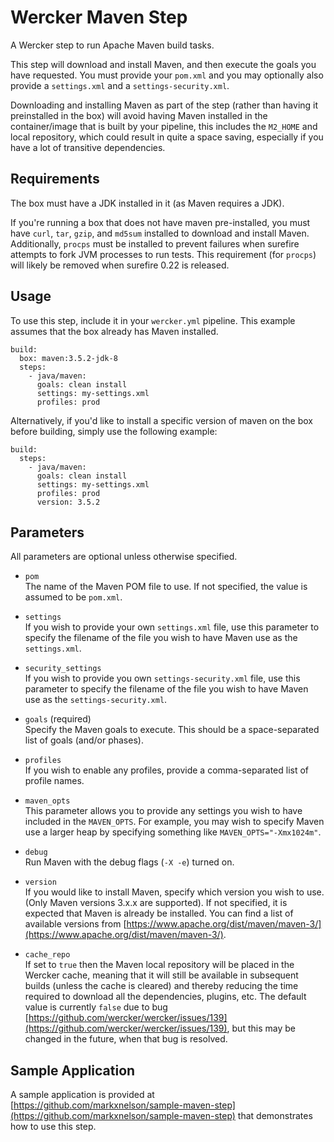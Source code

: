 # Wercker Maven Step

A Wercker step to run Apache Maven build tasks.

This step will download and install Maven, and then execute the goals you have
requested.  You must provide your `pom.xml` and you may optionally also provide
a `settings.xml` and a `settings-security.xml`.

Downloading and installing Maven as part of the step (rather than having it
preinstalled in the box) will avoid having Maven installed in the
container/image that is built by your pipeline, this includes the `M2_HOME`
and local repository, which could result in quite a space saving, especially
if you have a lot of transitive dependencies.


## Requirements

The box must have a JDK installed in it (as Maven requires a JDK).

If you're running a box that does not have maven pre-installed, you must have `curl`, `tar`, `gzip`, and `md5sum` installed to download and install Maven.  Additionally, `procps` must be installed to prevent failures when surefire attempts to fork JVM processes to run tests.  This requirement (for `procps`) will likely be removed when surefire 0.22 is released.


## Usage

To use this step, include it in your `wercker.yml` pipeline. This example
assumes that the box already has Maven installed.

```
build:
  box: maven:3.5.2-jdk-8
  steps:
    - java/maven:
      goals: clean install
      settings: my-settings.xml
      profiles: prod
```


Alternatively, if you'd like to install a specific version of maven on the box
before building, simply use the following example:

```
build:
  steps:
    - java/maven:
      goals: clean install
      settings: my-settings.xml
      profiles: prod
      version: 3.5.2
```


## Parameters

All parameters are optional unless otherwise specified.

* `pom`
<br>The name of the Maven POM file to use.  If not specified, the value is assumed to be `pom.xml`.

* `settings`
<br>If you wish to provide your own `settings.xml` file, use this parameter to specify the filename of the file you wish to have Maven use as the `settings.xml`.

* `security_settings`
<br>If you wish to provide you own `settings-security.xml` file, use this parameter to specify the filename of the file you wish to have Maven use as the `settings-security.xml`.

* `goals` (required)
<br>Specify the Maven goals to execute.  This should be a space-separated list of goals (and/or phases).

* `profiles`
<br>If you wish to enable any profiles, provide a comma-separated list of profile names.

* `maven_opts`
<br>This parameter allows you to provide any settings you wish to have included in the `MAVEN_OPTS`.  For example, you may wish to specify Maven use a larger heap by specifying something like `MAVEN_OPTS="-Xmx1024m"`.

* `debug`
<br>Run Maven with the debug flags (`-X -e`) turned on.

* `version`
<br>If you would like to install Maven, specify which version you wish to use.  (Only Maven versions 3.x.x are supported).  If not specified, it is expected that Maven is already be installed. You can find a list of available versions from [https://www.apache.org/dist/maven/maven-3/](https://www.apache.org/dist/maven/maven-3/).

* `cache_repo`
<br>If set to `true` then the Maven local repository will be placed in the Wercker cache, meaning that it will still be available in subsequent builds (unless the cache is cleared) and thereby reducing the time required to download all the dependencies, plugins, etc.  The default value is currently `false` due to bug [https://github.com/wercker/wercker/issues/139](https://github.com/wercker/wercker/issues/139), but this may be changed in the future, when that bug is resolved.


## Sample Application

A sample application is provided at
[https://github.com/markxnelson/sample-maven-step](https://github.com/markxnelson/sample-maven-step)
that demonstrates how to use this step.
